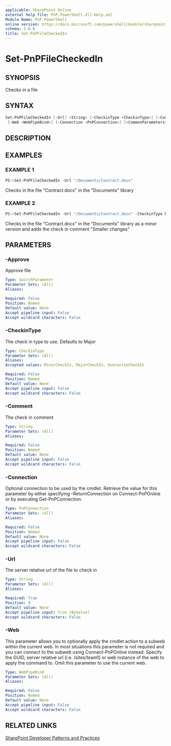 ```yaml
---
applicable: SharePoint Online
external help file: PnP.PowerShell.dll-Help.xml
Module Name: PnP.PowerShell
online version: https://docs.microsoft.com/powershell/module/sharepoint-pnp/set-pnpfilecheckedin
schema: 2.0.0
title: Set-PnPFileCheckedIn
---
```


# Set-PnPFileCheckedIn

## SYNOPSIS
Checks in a file

## SYNTAX

```powershell
Set-PnPFileCheckedIn [-Url] <String> [-CheckinType <CheckinType>] [-Comment <String>] [-Approve]
 [-Web <WebPipeBind>] [-Connection <PnPConnection>] [<CommonParameters>]
```

## DESCRIPTION

## EXAMPLES

### EXAMPLE 1
```powershell
PS:>Set-PnPFileCheckedIn -Url "/Documents/Contract.docx"
```

Checks in the file "Contract.docx" in the "Documents" library

### EXAMPLE 2
```powershell
PS:>Set-PnPFileCheckedIn -Url "/Documents/Contract.docx" -CheckinType MinorCheckin -Comment "Smaller changes"
```

Checks in the file "Contract.docx" in the "Documents" library as a minor version and adds the check in comment "Smaller changes"

## PARAMETERS

### -Approve
Approve file

```yaml
Type: SwitchParameter
Parameter Sets: (All)
Aliases:

Required: False
Position: Named
Default value: None
Accept pipeline input: False
Accept wildcard characters: False
```

### -CheckinType
The check in type to use. Defaults to Major

```yaml
Type: CheckinType
Parameter Sets: (All)
Aliases:
Accepted values: MinorCheckIn, MajorCheckIn, OverwriteCheckIn

Required: False
Position: Named
Default value: None
Accept pipeline input: False
Accept wildcard characters: False
```

### -Comment
The check in comment

```yaml
Type: String
Parameter Sets: (All)
Aliases:

Required: False
Position: Named
Default value: None
Accept pipeline input: False
Accept wildcard characters: False
```

### -Connection
Optional connection to be used by the cmdlet. Retrieve the value for this parameter by either specifying -ReturnConnection on Connect-PnPOnline or by executing Get-PnPConnection.

```yaml
Type: PnPConnection
Parameter Sets: (All)
Aliases:

Required: False
Position: Named
Default value: None
Accept pipeline input: False
Accept wildcard characters: False
```

### -Url
The server relative url of the file to check in

```yaml
Type: String
Parameter Sets: (All)
Aliases:

Required: True
Position: 0
Default value: None
Accept pipeline input: True (ByValue)
Accept wildcard characters: False
```

### -Web
This parameter allows you to optionally apply the cmdlet action to a subweb within the current web. In most situations this parameter is not required and you can connect to the subweb using Connect-PnPOnline instead. Specify the GUID, server relative url (i.e. /sites/team1) or web instance of the web to apply the command to. Omit this parameter to use the current web.

```yaml
Type: WebPipeBind
Parameter Sets: (All)
Aliases:

Required: False
Position: Named
Default value: None
Accept pipeline input: False
Accept wildcard characters: False
```

## RELATED LINKS

[SharePoint Developer Patterns and Practices](https://aka.ms/sppnp)